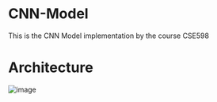 # CNN-Model
This is the CNN Model implementation by the course CSE598


# Architecture
![image](https://user-images.githubusercontent.com/78866239/236276861-a175f061-7fae-468a-96d9-490237401564.png)
